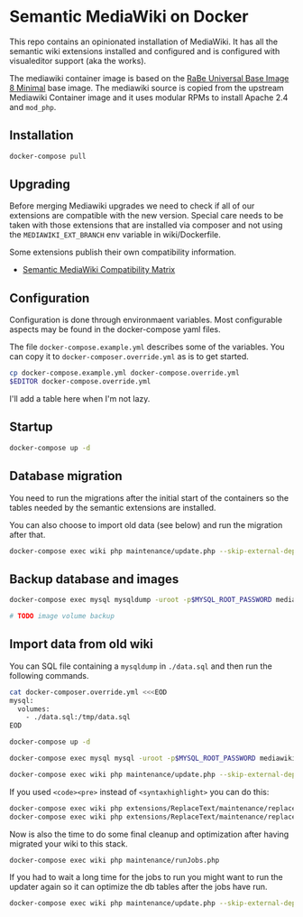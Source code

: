 # Semantic MediaWiki on Docker

This repo contains an opinionated installation of MediaWiki. It has all the
semantic wiki extensions installed and configured and is configured with
visualeditor support (aka the works).

The mediawiki container image is based on the [RaBe Universal Base Image 8 Minimal](https://github.com/radiorabe/container-image-ubi8-minimal)
base image. The mediawiki source is copied from the upstream Mediawiki Container
image and it uses modular RPMs to install Apache 2.4 and `mod_php`.

## Installation

```bash
docker-compose pull
```

## Upgrading

Before merging Mediawiki upgrades we need to check if all of our extensions are compatible with the new version. Special care needs to be
taken with those extensions that are installed via composer and not using the `MEDIAWIKI_EXT_BRANCH` env variable in wiki/Dockerfile.

Some extensions publish their own compatibility information.
* [Semantic MediaWiki Compatibility Matrix](https://github.com/SemanticMediaWiki/SemanticMediaWiki/blob/master/docs/COMPATIBILITY.md)

## Configuration

Configuration is done through environmaent variables. Most configurable aspects may be found in the docker-compose yaml files.

The file `docker-compose.example.yml` describes some of the variables. You can copy it to `docker-composer.override.yml` as is to get started.

```bash
cp docker-compose.example.yml docker-compose.override.yml
$EDITOR docker-compose.override.yml
```

I'll add a table here when I'm not lazy.

## Startup

```bash
docker-compose up -d
```

## Database migration

You need to run the migrations after the initial start of the containers so
the tables needed by the semantic extensions are installed.

You can also choose to import old data (see below) and run the migration after
that.

```bash
docker-compose exec wiki php maintenance/update.php --skip-external-dependencies --quick
```

## Backup database and images

```bash
docker-compose exec mysql mysqldump -uroot -p$MYSQL_ROOT_PASSWORD mediawiki > backup.sql

# TODO image volume backup
```

## Import data from old wiki

You can SQL file containing a `mysqldump` in `./data.sql` and then run the following commands.

```bash
cat docker-composer.override.yml <<<EOD
mysql:
  volumes:
    - ./data.sql:/tmp/data.sql
EOD

docker-compose up -d

docker-compose exec mysql mysql -uroot -p$MYSQL_ROOT_PASSWORD mediawiki -e "source /tmp/data.sql"

docker-compose exec wiki php maintenance/update.php --skip-external-dependencies --quick
```

If you used `<code><pre>` instead of `<syntaxhighlight>` you can do this:

```bash
docker-compose exec wiki php extensions/ReplaceText/maintenance/replaceAll.php --nsall '<code><pre>' '<syntaxhighlight lang="bash">'
docker-compose exec wiki php extensions/ReplaceText/maintenance/replaceAll.php --nsall '</pre></code>' '</syntaxhighlight>'
```

Now is also the time to do some final cleanup and optimization after having migrated your wiki to this stack.

```bash
docker-compose exec wiki php maintenance/runJobs.php
```

If you had to wait a long time for the jobs to run you might want to run the updater again so it can optimize the db tables after the jobs have run.

```bash
docker-compose exec wiki php maintenance/update.php --skip-external-dependencies --quick
```


